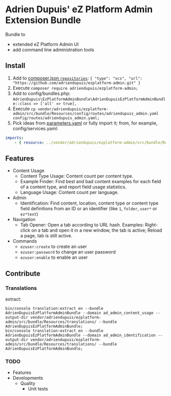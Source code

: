 Adrien Dupuis' eZ Platform Admin Extension Bundle
=================================================

Bundle to
- extended eZ Platform Admin UI
- add command line administration tools


Install
-------

1. Add to [composer.json `repositories`](https://getcomposer.org/doc/04-schema.md#repositories): `{ "type": "vcs", "url": "https://github.com/adriendupuis/ezplatform-admin.git" }`
1. Execute `composer require adriendupuis/ezplatform-admin;`
1. Add to config/bundles.php: `AdrienDupuis\EzPlatformAdminBundle\AdrienDupuisEzPlatformAdminBundle::class => ['all' => true],`
1. Execute `cp vendor/adriendupuis/ezplatform-admin/src/bundle/Resources/config/routes/adriendupuis_admin.yaml config/routes/adriendupuis_admin.yaml;`
1. Pick ideas from [parameters.yaml](src/bundle/Resources/config/parameters.yaml) or fully import it; from, for example, config/services.yaml:
```yaml
imports:
    - { resource: ../vendor/adriendupuis/ezplatform-admin/src/bundle/Resources/config/parameters.yaml }
```


Features
--------

* Content Usage
  - Content Type Usage: Content count per content type.
  - Example Finder: Find best and bad content examples for each field of a content type, and report field usage statistics.
  - Language Usage: Content count per language.
* Admin
  - Identification: Find content, location, content type or content type field definitions from an ID or an identifier (like `1`, `folder`, `user*` or `ez*text`)
* Navigation
  - Tab Opener: Open a tab according to URL hash. Examples: Right-click on a tab and open it in a new window, the tab is active; Reload a page, tab is still active.
* Commands
  - `ezuser:create` to create an user
  - `ezuser:password` to change an user password
  - `ezuser:enable` to enable an user

Contribute
----------

### Translations

extract:
```shell
bin/console translation:extract en --bundle AdrienDupuisEzPlatformAdminBundle --domain ad_admin_content_usage --output-dir vendor/adriendupuis/ezplatform-admin/src/bundle/Resources/translations/ --bundle AdrienDupuisEzPlatformAdminBundle;
bin/console translation:extract en --bundle AdrienDupuisEzPlatformAdminBundle --domain ad_admin_identification --output-dir vendor/adriendupuis/ezplatform-admin/src/bundle/Resources/translations/ --bundle AdrienDupuisEzPlatformAdminBundle;
```

### TODO

* Features
* Developments
  * Quality
    - Unit tests
